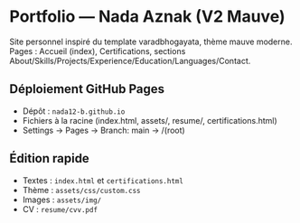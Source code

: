 # Portfolio — Nada Aznak (V2 Mauve)
Site personnel inspiré du template varadbhogayata, thème mauve moderne.
Pages : Accueil (index), Certifications, sections About/Skills/Projects/Experience/Education/Languages/Contact.

## Déploiement GitHub Pages
- Dépôt : `nada12-b.github.io`
- Fichiers à la racine (index.html, assets/, resume/, certifications.html)
- Settings → Pages → Branch: main → /(root)

## Édition rapide
- Textes : `index.html` et `certifications.html`
- Thème : `assets/css/custom.css`
- Images : `assets/img/`
- CV : `resume/cvv.pdf`
